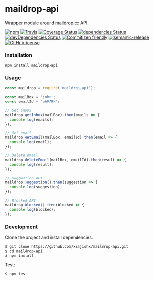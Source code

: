 # maildrop-api
Wrapper module around [maildrop.cc](http://maildrop.cc) API.

[![npm](https://img.shields.io/npm/v/maildrop-api.svg)](https://www.npmjs.com/package/maildrop-api)
[![Travis](https://img.shields.io/travis/xrajishx/maildrop-api.svg)](https://travis-ci.org/xrajishx/maildrop-api)
[![Coverage Status](https://coveralls.io/repos/github/xrajishx/maildrop-api/badge.svg)](https://coveralls.io/github/xrajishx/maildrop-api)
[![dependencies Status](https://david-dm.org/xrajishx/maildrop-api/status.svg)](https://david-dm.org/xrajishx/maildrop-api)
[![devDependencies Status](https://david-dm.org/xrajishx/maildrop-api/dev-status.svg)](https://david-dm.org/xrajishx/maildrop-api?type=dev)
[![Commitizen friendly](https://img.shields.io/badge/commitizen-friendly-brightgreen.svg)](http://commitizen.github.io/cz-cli/)
[![semantic-release](https://img.shields.io/badge/%20%20%F0%9F%93%A6%F0%9F%9A%80-semantic--release-e10079.svg)](https://github.com/semantic-release/semantic-release)
[![GitHub license](https://img.shields.io/badge/license-MIT-blue.svg)](https://raw.githubusercontent.com/xrajishx/maildrop-api/master/LICENSE)

### Installation
```bash
npm install maildrop-api
```
### Usage
```javascript
const maildrop = require('maildrop-api');

const mailBox = 'john';
const emailId = 'ehFA9k';

// Get inbox
maildrop.getInbox(mailBox).then(emails => {
  console.log(emails);
});

// Get email
maildrop.getEmail(mailBox, emailId).then(email => {
  console.log(email);
});

// Delete email
maildrop.deleteEmail(mailBox, emailId).then(result => {
  console.log(result);
});

// Suggestion API
maildrop.suggestion().then(suggestion => {
  console.log(suggestion);
});

// Blocked API
maildrop.blocked().then(blocked => {
  console.log(blocked);
});
```
### Development
Clone the project and install dependencies:
```bash
$ git clone https://github.com/xrajishx/maildrop-api.git
$ cd maildrop-api
$ npm install
```
Test:
```bash
$ npm test
```
